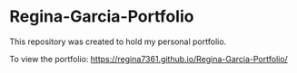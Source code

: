 # Regina-Garcia-Portfolio

This repository was created to hold my personal portfolio. 

To view the portfolio:
https://regina7361.github.io/Regina-Garcia-Portfolio/


